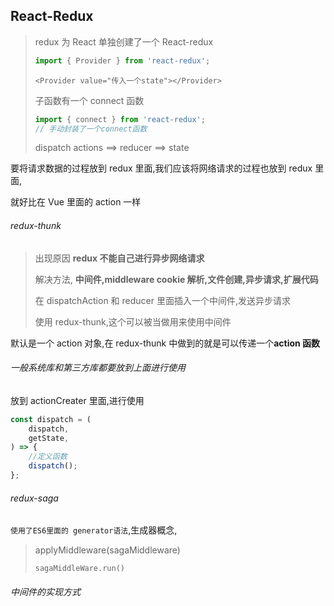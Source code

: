 ## React-Redux

> redux 为 React 单独创建了一个 React-redux
>
> ```js
> import { Provider } from 'react-redux';
> ```
>
> `<Provider value="传入一个state"></Provider>`
>
> 子函数有一个 connect 函数
>
> ```js
> import { connect } from 'react-redux';
> // 手动封装了一个connect函数
> ```
>
> dispatch actions ==> reducer ==> state

要将请求数据的过程放到 redux 里面,我们应该将网络请求的过程也放到 redux 里面,

就好比在 Vue 里面的 action 一样

###### redux-thunk

> 出现原因 **redux 不能自己进行异步网络请求**
>
> 解决方法, **中间件,middleware cookie 解析,文件创建,异步请求,扩展代码**
>
> 在 dispatchAction 和 reducer 里面插入一个中间件,发送异步请求
>
> 使用 redux-thunk,这个可以被当做用来使用中间件

默认是一个 action 对象,在 redux-thunk 中做到的就是可以传递一个**action 函数**

###### 一般系统库和第三方库都要放到上面进行使用

放到 actionCreater 里面,进行使用

```js
const dispatch = (
	dispatch,
	getState,
) => {
	//定义函数
	dispatch();
};
```

###### redux-saga

`使用了ES6里面的 generator语法`,生成器概念,

> applyMiddleware(sagaMiddleware)
>
> `sagaMiddleWare.run()`

###### 中间件的实现方式
